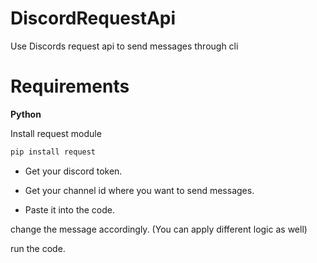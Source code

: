 # DiscordRequestApi

Use Discords request api to send messages through cli

# Requirements

**Python**

Install request module
```bash
pip install request
```

- Get your discord token.

- Get your channel id where you want to send messages.

- Paste it into the code.

change the message accordingly. (You can apply different logic as well)

run the code.
